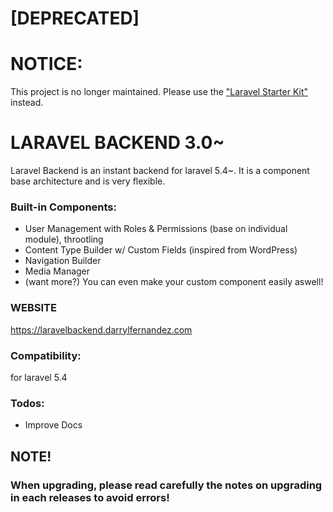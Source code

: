 # [DEPRECATED]

# NOTICE:

This project is no longer maintained. Please use the <a href="https://github.com/darryldecode/laravel-starter-kit">"Laravel Starter Kit"</a> instead.

# LARAVEL BACKEND 3.0~

Laravel Backend is an instant backend for laravel 5.4~. It is a component base architecture and is very flexible.

### Built-in Components:
  - User Management with Roles & Permissions (base on individual module), throotling
  - Content Type Builder w/ Custom Fields (inspired from WordPress)
  - Navigation Builder
  - Media Manager
  - (want more?) You can even make your custom component easily aswell!

### WEBSITE

https://laravelbackend.darrylfernandez.com

### Compatibility:

for laravel 5.4

### Todos:
  - Improve Docs

## NOTE!
### When upgrading, please read carefully the notes on upgrading in each releases to avoid errors!
